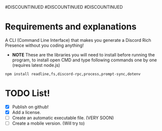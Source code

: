 #DISCOUNTINUED
#DISCOUNTINUED
#DISCOUNTINUED

# Requirements and explanations

A CLI (Command Line Interface) that makes you generate a Discord Rich Presence without you coding anything!
* **NOTE** These are the libraries you will need to install before running the program, to install open CMD and type following commands one by one (requires latest node.js)
```
npm install readline,fs,discord-rpc,process,prompt-sync,dotenv
```

# TODO List!

- [x] Publish on github!
- [x] Add a license.
- [ ] Create an automatic executable file. (VERY SOON)
- [ ] Create a mobile version. (Will try to)
